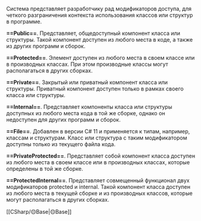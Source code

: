 Система представляет разработчику рад модификаторов доступа, для четкого разграничения контекста использования классов или структур в программе.

**==Public==**. Представляет, общедоступный компонент класса или структуры. Такой компонент доступен из любого места в коде, а также из других программ и сборок.

**==Protected==**. Элемент доступен из любого места в своем классе или в производных классах. При этом производные классы могут располагаться в других сборках.

**==Private==**. Закрытый или приватный компонент класса или структуры. Приватный компонент доступен только в рамках своего класса или структуры.

**==Internal==**. Представляет компоненты класса или структуры доступных из любого места кода в той же сборке, однако он недоступен для других программ и сборок.

**==File==**. Добавлен в версии C# 11 и применяется к типам, например, классам и структурам. Класс или структура с таким модификатором доступны только из текущего файла кода.

**==PrivateProtected==**. Представляет собой компонент класса доступен из любого места в своем классе или в производных классах, которые определены в той же сборке.

**==ProtectedInternal==**.  Представляет совмещенный функционал двух модификаторов protected и internal. Такой компонент класса доступен из любого места в текущей сборке и из производных классов, которые могут располагаться в других сборках.

[[СSharp/🟡Base|🟡Base]]